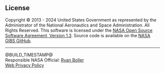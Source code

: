 <h2>License</h2>
<p>Copyright © 2013 - 2024 United States Government as represented by the Administrator of the National Aeronautics
    and Space Administration. All Rights Reserved. This software is licensed under the <a
        href="https://ti.arc.nasa.gov/opensource/nosa/" target="_blank" rel="noopener noreferrer">NASA Open Source
        Software Agreement, Version 1.3</a>. Source code is available on the <a
        href="https://github.com/nasa-gibs/worldview" target="_blank" rel="noopener noreferrer">NASA GIBS
        GitHub</a>.</p>
<hr>
<p>@BUILD_TIMESTAMP@<br> Responsible NASA Official: <a href="mailto:ryan.a.boller@nasa.gov">Ryan
        Boller</a><br>
<a href="https://www.nasa.gov/about/highlights/HP_Privacy.html" target="_blank">Web Privacy Policy</a></p>